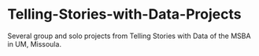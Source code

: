 # Telling-Stories-with-Data-Projects
Several group and solo projects from Telling Stories with Data of the MSBA in UM, Missoula. 
